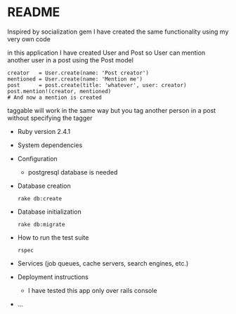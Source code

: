# README

Inspired by socialization gem I have created the same functionality using my very own code

in this application I have created User and Post so User can mention another user in a post using the Post model

```
creator   = User.create(name: 'Post creator')
mentioned = User.create(name: 'Mention me')
post      = post.create(title: 'whatever', user: creator)
post.mention!(creator, mentioned)
# And now a mention is created
```

taggable will work in the same way but you tag another person in a post without specifying the tagger

* Ruby version
    2.4.1

* System dependencies

* Configuration
    - postgresql database is needed

* Database creation
    ```
    rake db:create
    ```

* Database initialization
    ```
    rake db:migrate
    ```

* How to run the test suite
    ```
    rspec
    ```

* Services (job queues, cache servers, search engines, etc.)

* Deployment instructions
    - I have tested this app only over rails console

* ...
